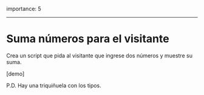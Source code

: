 importance: 5

---

# Suma números para el visitante

Crea un script que pida al visitante que ingrese dos números y muestre su suma.

[demo]

P.D. Hay una triquiñuela con los tipos.
